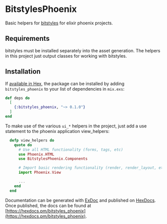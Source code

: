 # BitstylesPhoenix

Basic helpers for [bitstyles](https://github.com/bitcrowd/bitstyles) for elixir phoenix projects.

## Requirements 

bitstyles must be installed separately into the asset generation. The helpers in this project just output classes for working with bitstyles.

## Installation

If [available in Hex](https://hex.pm/docs/publish), the package can be installed
by adding `bitstyles_phoenix` to your list of dependencies in `mix.exs`:

```elixir
def deps do
  [
    {:bitstyles_phoenix, "~> 0.1.0"}
  ]
end
```

To make use of the various `ui_*` helpers in the project, just add a use statement to the phoenix application view_helpers: 

``` elixir
  defp view_helpers do
    quote do
      # Use all HTML functionality (forms, tags, etc)
      use Phoenix.HTML
      use BitstylesPhoenix.Components

      # Import basic rendering functionality (render, render_layout, etc)
      import Phoenix.View

      ...
    end
  end

```


Documentation can be generated with [ExDoc](https://github.com/elixir-lang/ex_doc)
and published on [HexDocs](https://hexdocs.pm). Once published, the docs can
be found at [https://hexdocs.pm/bitstyles_phoenix](https://hexdocs.pm/bitstyles_phoenix).
